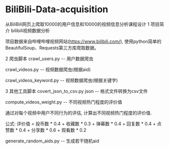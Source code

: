 # BiliBili-Data-acquisition
从BiliBili网页上爬取10000的用户信息和10000的视频信息分析课程设计
1 项目简介
bilibili视频数据分析

项目数据来自哔哩哔哩视频网站(https://www.bilibili.com/), 使用python简单的BeautifulSoup、Requests第三方库爬取数据。

2 爬虫脚本
crawl_users.py -- 用户数据爬虫

crawl_videos.py -- 视频数据爬虫(根据aid)

crawl_videos_keyword.py -- 视频数据爬虫(根据关键字)

3 其他工具脚本
covert_json_to_csv.py json -- 格式文件转换为csv文件

compute_videos_weight.py -- 不同视频热门程度的评价值

通过对每个视频中用户不同行为的评估, 计算出不同视频热门程度的评价值.

公式: 评价值 = 投币数 * 0.4 + 收藏数 * 0.3 + 弹幕数 * 0.4 + 回复数 * 0.4 + 点赞数 * 0.4 + 分享数 * 0.6 + 观看数 * 0.2

generate_random_aids.py -- 生成若干随机aid
